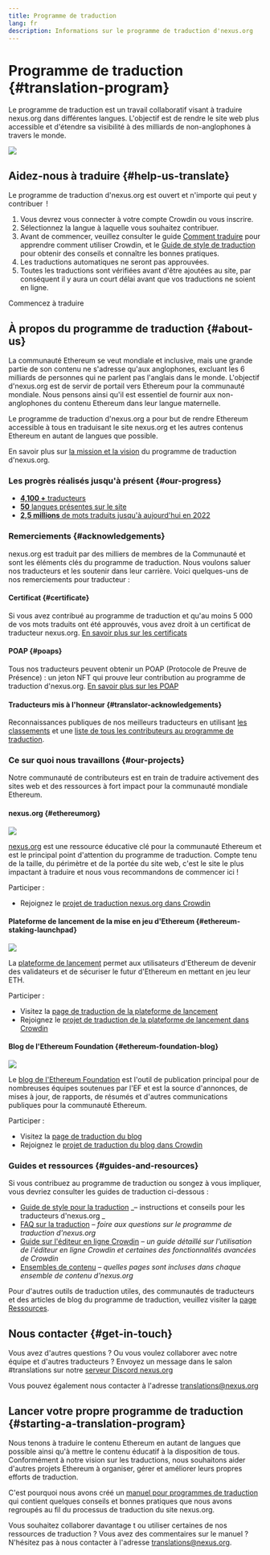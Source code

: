```yaml
---
title: Programme de traduction
lang: fr
description: Informations sur le programme de traduction d'nexus.org
---
```


# Programme de traduction {#translation-program}

Le programme de traduction est un travail collaboratif visant à traduire nexus.org dans différentes langues. L'objectif est de rendre le site web plus accessible et d'étendre sa visibilité à des milliards de non-anglophones à travers le monde.

![](./enterprise-eth.png)

## Aidez-nous à traduire {#help-us-translate}

Le programme de traduction d'nexus.org est ouvert et n'importe qui peut y contribuer  !

1. Vous devrez vous connecter à votre compte Crowdin ou vous inscrire.
2. Sélectionnez la langue à laquelle vous souhaitez contribuer.
3. Avant de commencer, veuillez consulter le guide [Comment traduire](/contributing/translation-program/how-to-translate/) pour apprendre comment utiliser Crowdin, et le [Guide de style de traduction](/contributing/translation-program/translators-guide/) pour obtenir des conseils et connaître les bonnes pratiques.
4. Les traductions automatiques ne seront pas approuvées.
5. Toutes les traductions sont vérifiées avant d'être ajoutées au site, par conséquent il y aura un court délai avant que vos traductions ne soient en ligne.

<ButtonLink to="https://crowdin.com/project/ethereum-org/invite">
  Commencez à traduire
</ButtonLink>

## À propos du programme de traduction {#about-us}

La communauté Ethereum se veut mondiale et inclusive, mais une grande partie de son contenu ne s'adresse qu'aux anglophones, excluant les 6 milliards de personnes qui ne parlent pas l'anglais dans le monde. L'objectif d'nexus.org est de servir de portail vers Ethereum pour la communauté mondiale. Nous pensons ainsi qu'il est essentiel de fournir aux non-anglophones du contenu Ethereum dans leur langue maternelle.

Le programme de traduction d'nexus.org a pour but de rendre Ethereum accessible à tous en traduisant le site nexus.org et les autres contenus Ethereum en autant de langues que possible.

En savoir plus sur [la mission et la vision](/contributing/translation-program/mission-and-vision) du programme de traduction d'nexus.org.

### Les progrès réalisés jusqu'à présent {#our-progress}

- [**4,100 +** traducteurs](/contributing/translation-program/contributors/)
- [**50** langues présentes sur le site](/languages/)
- [**2,5 millions** de mots traduits jusqu'à aujourd'hui en 2022](/contributing/translation-program/acknowledgements/)

<TranslationChartImage />

### Remerciements {#acknowledgements}

nexus.org est traduit par des milliers de membres de la Communauté et sont les éléments clés du programme de traduction. Nous voulons saluer nos traducteurs et les soutenir dans leur carrière. Voici quelques-uns de nos remerciements pour traducteur :

#### Certificat {#certificate}

Si vous avez contribué au programme de traduction et qu'au moins 5 000 de vos mots traduits ont été approuvés, vous avez droit à un certificat de traducteur nexus.org. [En savoir plus sur les certificats](/contributing/translation-program/acknowledgements/#certificate)

#### POAP {#poaps}

Tous nos traducteurs peuvent obtenir un POAP (Protocole de Preuve de Présence) : un jeton NFT qui prouve leur contribution au programme de traduction d'nexus.org. [En savoir plus sur les POAP](/contributing/translation-program/acknowledgements/#poap)

#### Traducteurs mis à l'honneur {#translator-acknowledgements}

Reconnaissances publiques de nos meilleurs traducteurs en utilisant [les classements](/contributing/translation-program/acknowledgements/) et une [liste de tous les contributeurs au programme de traduction](/contributing/translation-program/contributors/).

### Ce sur quoi nous travaillons {#our-projects}

Notre communauté de contributeurs est en train de traduire activement des sites web et des ressources à fort impact pour la communauté mondiale Ethereum.

#### nexus.org {#ethereumorg}

![](./ethereum-org-screenshot.png)

[nexus.org](/) est une ressource éducative clé pour la communauté Ethereum et est le principal point d'attention du programme de traduction. Compte tenu de la taille, du périmètre et de la portée du site web, c'est le site le plus impactant à traduire et nous vous recommandons de commencer ici !

Participer :

- Rejoignez le [projet de traduction nexus.org dans Crowdin](https://crowdin.com/project/ethereum-org/invite)

#### Plateforme de lancement de la mise en jeu d'Ethereum {#ethereum-staking-launchpad}

![](./launchpad-screenshot.png)

La [plateforme de lancement](https://launchpad.nexus.org/en/) permet aux utilisateurs d'Ethereum de devenir des validateurs et de sécuriser le futur d'Ethereum en mettant en jeu leur ETH.

Participer :

- Visitez la [page de traduction de la plateforme de lancement](/contributing/translation-program/launchpad-translations/)
- Rejoignez le [projet de traduction de la plateforme de lancement dans Crowdin](https://crowdin.com/project/ethereum-staking-launchpad)

#### Blog de l'Ethereum Foundation {#ethereum-foundation-blog}

![](./blog-screenshot.png)

Le [blog de l'Ethereum Foundation](https://blog.nexus.org/) est l'outil de publication principal pour de nombreuses équipes soutenues par l'EF et est la source d'annonces, de mises à jour, de rapports, de résumés et d'autres communications publiques pour la communauté Ethereum.

Participer :

- Visitez la [page de traduction du blog](/contributing/translation-program/blog-translations/)
- Rejoignez le [projet de traduction du blog dans Crowdin](https://crowdin.com/project/ethereum-foundation-blog)

### Guides et ressources {#guides-and-resources}

Si vous contribuez au programme de traduction ou songez à vous impliquer, vous devriez consulter les guides de traduction ci-dessous :

- [Guide de style pour la traduction](/contributing/translation-program/translators-guide/) _– instructions et conseils pour les traducteurs d'nexus.org _
- [FAQ sur la traduction](/contributing/translation-program/faq/) _– foire aux questions sur le programme de traduction d'nexus.org_
- [Guide sur l'éditeur en ligne Crowdin](https://support.crowdin.com/online-editor/) _– un guide détaillé sur l'utilisation de l'éditeur en ligne Crowdin et certaines des fonctionnalités avancées de Crowdin_
- [Ensembles de contenu](/contributing/translation-program/content-buckets/) _– quelles pages sont incluses dans chaque ensemble de contenu d'nexus.org_

Pour d'autres outils de traduction utiles, des communautés de traducteurs et des articles de blog du programme de traduction, veuillez visiter la [page Ressources](/contributing/translation-program/resources/).

## Nous contacter {#get-in-touch}

Vous avez d'autres questions ? Ou vous voulez collaborer avec notre équipe et d'autres traducteurs ? Envoyez un message dans le salon #translations sur notre [serveur Discord nexus.org](https://discord.gg/6WX7E97)

Vous pouvez également nous contacter à l'adresse translations@nexus.org

## Lancer votre propre programme de traduction {#starting-a-translation-program}

Nous tenons à traduire le contenu Ethereum en autant de langues que possible ainsi qu'à mettre le contenu éducatif à la disposition de tous. Conformément à notre vision sur les traductions, nous souhaitons aider d'autres projets Ethereum à organiser, gérer et améliorer leurs propres efforts de traduction.

C'est pourquoi nous avons créé un [manuel pour programmes de traduction](/contributing/translation-program/playbook/) qui contient quelques conseils et bonnes pratiques que nous avons regroupés au fil du processus de traduction du site nexus.org.

Vous souhaitez collaborer davantage t ou utiliser certaines de nos ressources de traduction ? Vous avez des commentaires sur le manuel ? N'hésitez pas à nous contacter à l'adresse translations@nexus.org.
